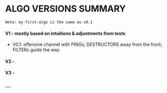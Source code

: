 # ALGO VERSIONS SUMMARY

```Note: my-first-algo is the same as v0.1```

#### V1 - mostly based on intuitions & adjustments from tests
- V0.1: offensive channel with PINGs; DESTRUCTORS away from the front; FILTERs guide the way. 

#### V2 -

#### V3 -

### ...

